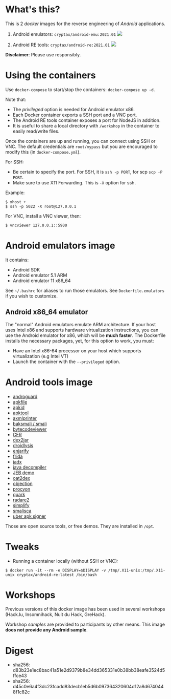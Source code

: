 # What's this?

This is 2  _docker_ images for the reverse engineering of _Android_ applications.

1. Android emulators:  `cryptax/android-emu:2021.01` [![](https://images.microbadger.com/badges/image/cryptax/android-emu.svg)](https://microbadger.com/images/cryptax/android-emu "Get your own image badge on microbadger.com")

2. Android RE tools: `cryptax/android-re:2021.01` [![](https://images.microbadger.com/badges/image/cryptax/android-re.svg)](https://microbadger.com/images/cryptax/android-re "Get your own image badge on microbadger.com")


**Disclaimer**: Please use responsibly.


# Using the containers

Use `docker-compose` to start/stop the containers: `docker-compose up -d`.

Note that:

- The *privileged* option is needed for Android emulator x86.
- Each Docker container exports a SSH port and a VNC port.
- The Android RE tools container exposes a port for NodeJS in addition.
- It is useful to share a local directory with `/workshop` in the container to easily read/write files.

Once the containers are up and running, you can connect using SSH or VNC. The default credentials are `root/mypass` but you are encouraged to modify this (in `docker-compose.yml`).

For SSH:

- Be certain to specify the port. For SSH, it is `ssh -p PORT`, for scp `scp -P PORT`.
- Make sure to use X11 Forwarding. This is `-X` option for ssh.

Example:

```
$ xhost +
$ ssh -p 5022 -X root@127.0.0.1
```

For VNC, install a VNC viewer, then:

```
$ vncviewer 127.0.0.1::5900
```




# Android emulators image

It contains:

- Android SDK
- Android emulator 5.1 ARM
- Android emulator 11 x86_64

See `~/.bashrc` for aliases to run those emulators.
See `Dockerfile.emulators` if you wish to customize.

## Android x86_64 emulator

The "normal" Android emulators emulate ARM architecture. If your host uses Intel x86 and supports hardware virtualization instructions, you can use the Android emulator for x86, which will be **much faster**. The Dockerfile installs the necessary packages, yet, for this option to work, you must:

- Have an Intel x86-64 processor on your host which supports virtualization (e.g Intel VT)
- Launch the container with the `--privileged` option.

# Android tools image

- [androguard](https://github.com/androguard/androguard)
- [apkfile](https://github.com/CalebFenton/apkfile)
- [apkid](https://github.com/rednaga/APKiD/)
- [apktool](https://bitbucket.org/iBotPeaches/apktool)
- [axmlprinter](https://github.com/rednaga/axmlprinter)
- [baksmali / smali](https://github.com/JesusFreke/smali)
- [bytecodeviewer](https://github.com/Konloch/bytecode-viewer)
- [CFR](http://www.benf.org/other/cfr/)
- [dex2jar](https://github.com/pxb1988/dex2jar)
- [droidlysis](https://github.com/cryptax/droidlysis)
- [enjarify](https://github.com/Storyyeller/enjarify)
- [frida](https://frida.re)
- [jadx](https://github.com/skylot/jadx)
- [java decompiler](https://github.com/java-decompiler/jd-gui/)
- [JEB demo](https://www.pnfsoftware.com)
- [oat2dex](https://github.com/jakev/oat2dex-python)
- [objection](https://github.com/sensepost/objection)
- [procyon](https://github.com/mstrobel/procyon)
- [quark](https://github.com/quark-engine/quark-engine)
- [radare2](https://radare.org)
- [simplify](https://github.com/CalebFenton/simplify)
- [smalisca](https://github.com/dorneanu/smalisca)
- [uber apk signer](https://github.com/patrickfav/uber-apk-signer)

Those are open source tools, or free demos. They are installed in `/opt`.


# Tweaks

- Running a container locally (without SSH or VNC): 

```
$ docker run -it --rm -e DISPLAY=$DISPLAY -v /tmp/.X11-unix:/tmp/.X11-unix cryptax/android-re:latest /bin/bash
```


# Workshops

Previous versions of this docker image has been used in several workshops (Hack.lu, Insomnihack, Nuit du Hack, GreHack).

Workshop *samples* are provided to participants by other means.
This image **does not provide any Android sample**.

# Digest

- sha256: d83b23e1ec8bac41a51e2d9379b8e34dd365331e0b38bb38eafe3524d5ffce43
- sha256: d45c0e6a4f3dc23fcadd83decb1eb5d6b097364320604d12a8d6740448f1c82c
